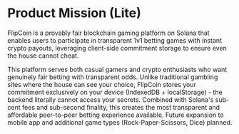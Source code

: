 # Product Mission (Lite)

FlipCoin is a provably fair blockchain gaming platform on Solana that enables users to participate in transparent 1v1 betting games with instant crypto payouts, leveraging client-side commitment storage to ensure even the house cannot cheat.

This platform serves both casual gamers and crypto enthusiasts who want genuinely fair betting with transparent odds. Unlike traditional gambling sites where the house can see your choice, FlipCoin stores your commitment exclusively on your device (IndexedDB + localStorage) - the backend literally cannot access your secrets. Combined with Solana's sub-cent fees and sub-second finality, this creates the most transparent and affordable peer-to-peer betting experience available. Future expansion to mobile app and additional game types (Rock-Paper-Scissors, Dice) planned.